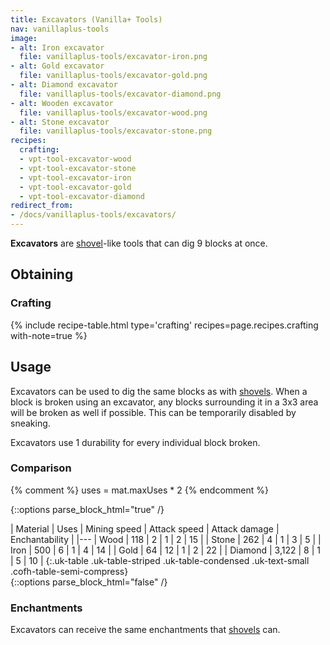 ```yaml
---
title: Excavators (Vanilla+ Tools)
nav: vanillaplus-tools
image:
- alt: Iron excavator
  file: vanillaplus-tools/excavator-iron.png
- alt: Gold excavator
  file: vanillaplus-tools/excavator-gold.png
- alt: Diamond excavator
  file: vanillaplus-tools/excavator-diamond.png
- alt: Wooden excavator
  file: vanillaplus-tools/excavator-wood.png
- alt: Stone excavator
  file: vanillaplus-tools/excavator-stone.png
recipes:
  crafting:
  - vpt-tool-excavator-wood
  - vpt-tool-excavator-stone
  - vpt-tool-excavator-iron
  - vpt-tool-excavator-gold
  - vpt-tool-excavator-diamond
redirect_from:
- /docs/vanillaplus-tools/excavators/
---
```


**Excavators** are [shovel](https://minecraft.gamepedia.com/Shovel)-like tools
that can dig 9 blocks at once.


Obtaining
---------

### Crafting
{% include recipe-table.html type='crafting' recipes=page.recipes.crafting with-note=true %}


Usage
-----

Excavators can be used to dig the same blocks as with
[shovels](https://minecraft.gamepedia.com/Shovels). When a block is broken using
an excavator, any blocks surrounding it in a 3x3 area will be broken as well if
possible. This can be temporarily disabled by sneaking.

Excavators use 1 durability for every individual block broken.

### Comparison
{% comment %}
uses = mat.maxUses * 2
{% endcomment %}

{::options parse_block_html="true" /}
<div class="uk-overflow-container">
| Material | Uses | Mining speed | Attack speed | Attack damage | Enchantability |
|---
| Wood | 118 | 2 | 1 | 2 | 15 |
| Stone | 262 | 4 | 1 | 3 | 5 |
| Iron | 500 | 6 | 1 | 4 | 14 |
| Gold | 64 | 12 | 1 | 2 | 22 |
| Diamond | 3,122 | 8 | 1 | 5 | 10 |
{:.uk-table .uk-table-striped .uk-table-condensed .uk-text-small .cofh-table-semi-compress}
</div>
{::options parse_block_html="false" /}

### Enchantments
Excavators can receive the same enchantments that
[shovels](https://minecraft.gamepedia.com/Shovel) can.
